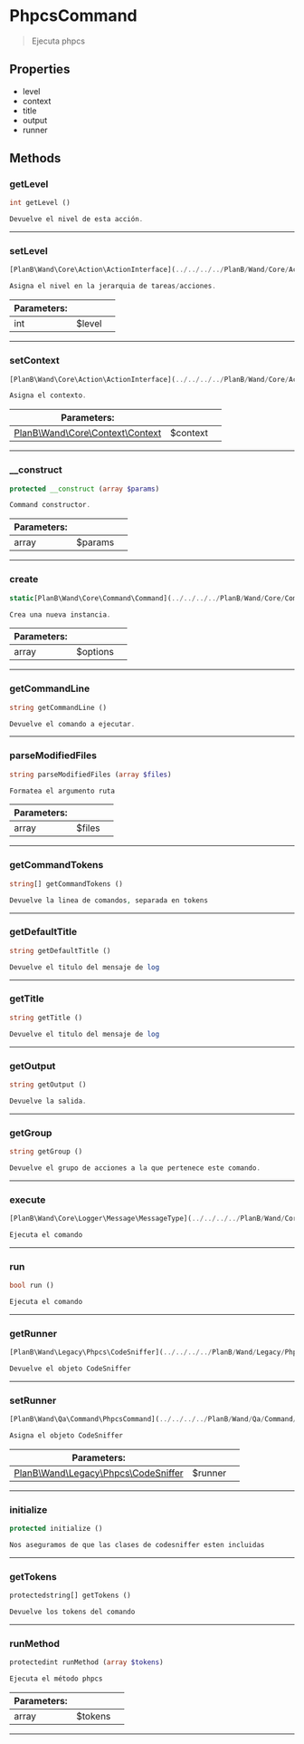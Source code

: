 
                                                                                                                                            
    
# PhpcsCommand


> Ejecuta phpcs
>
> 






## Properties
- level
- context
- title
- output
- runner


## Methods

### getLevel
``` php
int getLevel ()

Devuelve el nivel de esta acción.

```


---


### setLevel
``` php
[PlanB\Wand\Core\Action\ActionInterface](../../../../PlanB/Wand/Core/Action/ActionInterface.md) setLevel (int $level)

Asigna el nivel en la jerarquia de tareas/acciones.

```

|Parameters: | | |
| --- | --- | --- |
|int |$level |  |

---


### setContext
``` php
[PlanB\Wand\Core\Action\ActionInterface](../../../../PlanB/Wand/Core/Action/ActionInterface.md) setContext ([PlanB\Wand\Core\Context\Context](../../../../PlanB/Wand/Core/Context/Context.md) $context)

Asigna el contexto.

```

|Parameters: | | |
| --- | --- | --- |
|[PlanB\Wand\Core\Context\Context](../../../../PlanB/Wand/Core/Context/Context.md) |$context |  |

---


### __construct
``` php
protected __construct (array $params)

Command constructor.

```

|Parameters: | | |
| --- | --- | --- |
|array |$params |  |

---


### create
``` php
static[PlanB\Wand\Core\Command\Command](../../../../PlanB/Wand/Core/Command/Command.md) create (array $options)

Crea una nueva instancia.

```

|Parameters: | | |
| --- | --- | --- |
|array |$options |  |

---


### getCommandLine
``` php
string getCommandLine ()

Devuelve el comando a ejecutar.

```


---


### parseModifiedFiles
``` php
string parseModifiedFiles (array $files)

Formatea el argumento ruta

```

|Parameters: | | |
| --- | --- | --- |
|array |$files |  |

---


### getCommandTokens
``` php
string[] getCommandTokens ()

Devuelve la linea de comandos, separada en tokens

```


---


### getDefaultTitle
``` php
string getDefaultTitle ()

Devuelve el titulo del mensaje de log

```


---


### getTitle
``` php
string getTitle ()

Devuelve el titulo del mensaje de log

```


---


### getOutput
``` php
string getOutput ()

Devuelve la salida.

```


---


### getGroup
``` php
string getGroup ()

Devuelve el grupo de acciones a la que pertenece este comando.

```


---


### execute
``` php
[PlanB\Wand\Core\Logger\Message\MessageType](../../../../PlanB/Wand/Core/Logger/Message/MessageType.md) execute ()

Ejecuta el comando

```


---


### run
``` php
bool run ()

Ejecuta el comando

```


---


### getRunner
``` php
[PlanB\Wand\Legacy\Phpcs\CodeSniffer](../../../../PlanB/Wand/Legacy/Phpcs/CodeSniffer.md) getRunner ()

Devuelve el objeto CodeSniffer

```


---


### setRunner
``` php
[PlanB\Wand\Qa\Command\PhpcsCommand](../../../../PlanB/Wand/Qa/Command/PhpcsCommand.md) setRunner ([PlanB\Wand\Legacy\Phpcs\CodeSniffer](../../../../PlanB/Wand/Legacy/Phpcs/CodeSniffer.md) $runner)

Asigna el objeto CodeSniffer

```

|Parameters: | | |
| --- | --- | --- |
|[PlanB\Wand\Legacy\Phpcs\CodeSniffer](../../../../PlanB/Wand/Legacy/Phpcs/CodeSniffer.md) |$runner |  |

---


### initialize
``` php
protected initialize ()

Nos aseguramos de que las clases de codesniffer esten incluidas

```


---


### getTokens
``` php
protectedstring[] getTokens ()

Devuelve los tokens del comando

```


---


### runMethod
``` php
protectedint runMethod (array $tokens)

Ejecuta el método phpcs

```

|Parameters: | | |
| --- | --- | --- |
|array |$tokens |  |

---


                                                                                                                                                                                                                                                                                                                                                                                                            
    
                                                                                                                                                                                                                                                                             
                